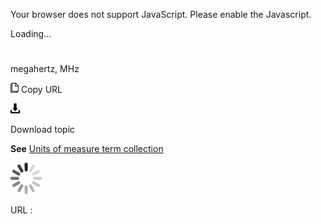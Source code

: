 Your browser does not support JavaScript. Please enable the Javascript.

Loading...

# 

megahertz, MHz

![Copy URL](megahertz_files/Copy.png)
Copy URL

![Download](megahertz_files/Download.png)

Download topic

**See** [Units of measure term collection](https://worldready.cloudapp.net/Styleguide/Read?id=2700&topicid=28884)

![In progress](megahertz_files/activity-large.gif)

URL :

